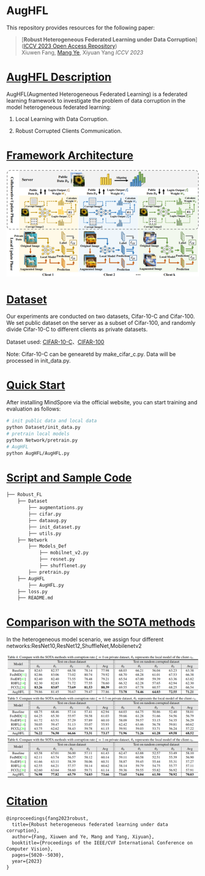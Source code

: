 # AugHFL

This repository provides resources for the following paper:

> [**Robust Heterogeneous Federated Learning under Data Corruption**]([ICCV 2023 Open Access Repository](https://openaccess.thecvf.com/content/ICCV2023/html/Fang_Robust_Heterogeneous_Federated_Learning_under_Data_Corruption_ICCV_2023_paper.html))  
> Xiuwen Fang, [Mang Ye](https://marswhu.github.io/index.html), Xiyuan Yang *ICCV 2023*

# [AugHFL Description](#contents)

AugHFL(Augmented Heterogeneous Federated Learning) is a federated learning framework to investigate the problem of data corruption in the model heterogeneous federated learning:

1. Local Learning with Data Corruption.

2. Robust Corrupted Clients Communication.

# [Framework Architecture](#contents)

![](framework.png)

# [Dataset](#contents)

Our experiments are conducted on two datasets, Cifar-10-C and Cifar-100. We set public dataset on the server as a subset of Cifar-100, and randomly divide Cifar-10-C to different clients as private datasets.

Dataset used: [CIFAR-10-C](https://zenodo.org/records/2535967)、[CIFAR-100](http://www.cs.toronto.edu/~kriz/cifar.html)

Note: Cifar-10-C can be genearetd by make_cifar_c.py. Data will be processed in init_data.py.

# [Quick Start](#contents)

After installing MindSpore via the official website, you can start training and evaluation as follows:

```bash
# init public data and local data
python Dataset/init_data.py
# pretrain local models
python Network/pretrain.py
# AugHFL
python AugHFL/AugHFL.py
```

# [Script and Sample Code](#contents)

```bash
├── Robust_FL
    ├── Dataset
        ├── augmentations.py
        ├── cifar.py
        ├── dataaug.py
        ├── init_dataset.py
        ├── utils.py
    ├── Network
        ├── Models_Def
            ├── mobilnet_v2.py
            ├── resnet.py
            ├── shufflenet.py
        ├── pretrain.py
    ├── AugHFL
        ├── AugHFL.py
    ├── loss.py
    ├── README.md
```

# [Comparison with the SOTA methods](#contents)

In the heterogeneous model scenario, we assign four different networks:ResNet10,ResNet12,ShuffleNet,Mobilenetv2

![](methods_comparison.png)

# [Citation](#contents)

```citation
@inproceedings{fang2023robust,
  title={Robust heterogeneous federated learning under data corruption},
  author={Fang, Xiuwen and Ye, Mang and Yang, Xiyuan},
  booktitle={Proceedings of the IEEE/CVF International Conference on Computer Vision},
  pages={5020--5030},
  year={2023}
}
```
